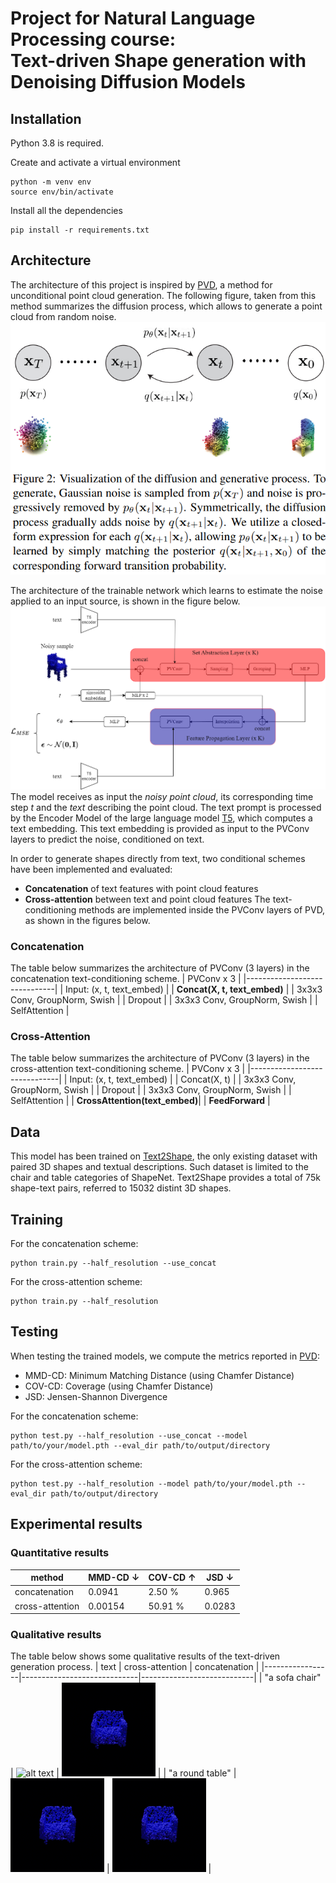 # Project for Natural Language Processing course: <br /> Text-driven Shape generation with Denoising Diffusion Models
## Installation
Python 3.8 is required.

Create and activate a virtual environment
```console
python -m venv env
source env/bin/activate
```

Install all the dependencies
```console
pip install -r requirements.txt
```

## Architecture
The architecture of this project is inspired by [PVD](https://arxiv.org/pdf/2104.03670.pdf), a method for unconditional point cloud generation.
The following figure, taken from this method summarizes the diffusion process, which allows to generate a point cloud from random noise.
![diffusion](github_figs/diffusion.png )

The architecture of the trainable network which learns to estimate the noise applied to an input source, is shown in  the figure below.
![infusion](github_figs/full_infusion.drawio.png)
The model receives as input the _noisy point cloud_, its corresponding time step _t_ and the _text_ describing the point cloud. The text prompt is processed by the Encoder Model of the large language model [T5](https://arxiv.org/pdf/1910.10683.pdf), which computes a text embedding. This text embedding is provided as input to the PVConv layers to predict the noise, conditioned on text.

In order to generate shapes directly from text, two conditional schemes have been implemented and evaluated:
* **Concatenation** of text features with point cloud features
* **Cross-attention** between text and point cloud features
The text-conditioning methods are implemented inside the PVConv layers of PVD, as shown in the figures below.


### Concatenation
The table below summarizes the architecture of PVConv (3 layers) in the concatenation text-conditioning scheme.
| PVConv x 3                   |
|------------------------------|
| Input: (x, t, text_embed)    |
| **Concat(X, t, text_embed)**       |
| 3x3x3 Conv, GroupNorm, Swish |
| Dropout                      |
| 3x3x3 Conv, GroupNorm, Swish |
| SelfAttention                |

### Cross-Attention
The table below summarizes the architecture of PVConv (3 layers) in the cross-attention text-conditioning scheme.
| PVConv x 3                   |
|------------------------------|
| Input: (x, t, text_embed)    |
| Concat(X, t)                  |
| 3x3x3 Conv, GroupNorm, Swish |
| Dropout                      |
| 3x3x3 Conv, GroupNorm, Swish |
| SelfAttention                |
| **CrossAttention(text_embed)**|
| **FeedForward**              |


## Data
This model has been trained on [Text2Shape](http://text2shape.stanford.edu/), the only existing dataset with paired 3D shapes and textual descriptions. Such dataset is limited to the chair and table categories of ShapeNet. Text2Shape provides a total of 75k shape-text pairs, referred to 15032 distint 3D shapes.


## Training
For the concatenation scheme:
```shell
python train.py --half_resolution --use_concat
```

For the cross-attention scheme:
```shell
python train.py --half_resolution
```

## Testing
When testing the trained models, we compute the metrics reported in [PVD](https://arxiv.org/pdf/2104.03670.pdf):
* MMD-CD: Minimum Matching Distance (using Chamfer Distance)
* COV-CD: Coverage (using Chamfer Distance)
* JSD: Jensen-Shannon Divergence

For the concatenation scheme:
```shell
python test.py --half_resolution --use_concat --model path/to/your/model.pth --eval_dir path/to/output/directory
```

For the cross-attention scheme:
```shell
python test.py --half_resolution --model path/to/your/model.pth --eval_dir path/to/output/directory
```

## Experimental results

### Quantitative results
|**method**         |**MMD-CD &darr;**   |**COV-CD &uarr;**         |**JSD &darr;**            |
|---------------|---------------|---------------------|---------------------|
|concatenation  |0.0941           |2.50 %          |0.965          |
|cross-attention|0.00154          |50.91 %          |0.0283         |

### Qualitative results
The table below shows some qualitative results of the text-driven generation process.
| text            | cross-attention             | concatenation              |
|-----------------|-----------------------------|----------------------------|
| "a sofa chair"  | <img src="github_figs/A brown armchair that could seat a medium sized person.0001-0100.gif" alt="alt text" width=150> | <img src="github_figs/gif_concat.gif" alt="alt text" width=150> |
| "a round table" | <img src="github_figs/gif_cross.gif" alt="alt text" width=150>  | <img src="github_figs/gif_concat.gif" alt="alt text" width=150>  |


